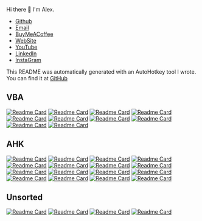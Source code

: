 Hi there 👋 I'm Alex.

- [Github](https://github.com/alexofrhodes/)
- [Email](mailto:anastasioualex@gmail.com?subject=Hello&body=Hi!%20I%20would%20like%20to%20talk%20about%20...)
- [BuyMeACoffee](https://www.buymeacoffee.com/AlexOfRhodes)
- [WebSite](https://alexofrhodes.github.io/)
- [YouTube](https://www.youtube.com/@alexofrhodes)
- [LinkedIn](www.linkedin.com/in/alexofrhodes/)
- [InstaGram](https://www.instagram.com/alexofrhodes/)

This README was automatically generated with an AutoHotkey tool I wrote.
You can find it at [GitHub](https://github.com/alexofrhodes/alexofrhodes)

## VBA
[![Readme Card](https://github-readme-stats.vercel.app/api/pin/?username=alexofrhodes&repo=VBA-Addin-ImmediateWindow)](https://github.com/alexofrhodes/VBA-Addin-ImmediateWindow)
[![Readme Card](https://github-readme-stats.vercel.app/api/pin/?username=alexofrhodes&repo=VBA-Addin-TableManager)](https://github.com/alexofrhodes/VBA-Addin-TableManager)
[![Readme Card](https://github-readme-stats.vercel.app/api/pin/?username=alexofrhodes&repo=VBA-AHK-Notify)](https://github.com/alexofrhodes/VBA-AHK-Notify)
[![Readme Card](https://github-readme-stats.vercel.app/api/pin/?username=alexofrhodes&repo=VBA-CodePrinter)](https://github.com/alexofrhodes/VBA-CodePrinter)
[![Readme Card](https://github-readme-stats.vercel.app/api/pin/?username=alexofrhodes&repo=VBA-Commandbars)](https://github.com/alexofrhodes/VBA-Commandbars)
[![Readme Card](https://github-readme-stats.vercel.app/api/pin/?username=alexofrhodes&repo=VBA-Create-Folders-and-Files)](https://github.com/alexofrhodes/VBA-Create-Folders-and-Files)
[![Readme Card](https://github-readme-stats.vercel.app/api/pin/?username=alexofrhodes&repo=VBA-DatePicker)](https://github.com/alexofrhodes/VBA-DatePicker)
[![Readme Card](https://github-readme-stats.vercel.app/api/pin/?username=alexofrhodes&repo=VBA-Game-Go-Baduk-WeiQi)](https://github.com/alexofrhodes/VBA-Game-Go-Baduk-WeiQi)
[![Readme Card](https://github-readme-stats.vercel.app/api/pin/?username=alexofrhodes&repo=VBA-Library)](https://github.com/alexofrhodes/VBA-Library)
[![Readme Card](https://github-readme-stats.vercel.app/api/pin/?username=alexofrhodes&repo=VBA-Modern-Userform)](https://github.com/alexofrhodes/VBA-Modern-Userform)

## AHK
[![Readme Card](https://github-readme-stats.vercel.app/api/pin/?username=alexofrhodes&repo=AHK-AutoPath)](https://github.com/alexofrhodes/AHK-AutoPath)
[![Readme Card](https://github-readme-stats.vercel.app/api/pin/?username=alexofrhodes&repo=AHK-Clipboard-Manager)](https://github.com/alexofrhodes/AHK-Clipboard-Manager)
[![Readme Card](https://github-readme-stats.vercel.app/api/pin/?username=alexofrhodes&repo=AHK-DockWindows)](https://github.com/alexofrhodes/AHK-DockWindows)
[![Readme Card](https://github-readme-stats.vercel.app/api/pin/?username=alexofrhodes&repo=AHK-Downloader)](https://github.com/alexofrhodes/AHK-Downloader)
[![Readme Card](https://github-readme-stats.vercel.app/api/pin/?username=alexofrhodes&repo=AHK-DropFolder)](https://github.com/alexofrhodes/AHK-DropFolder)
[![Readme Card](https://github-readme-stats.vercel.app/api/pin/?username=alexofrhodes&repo=AHK-File-Explorer-Addons)](https://github.com/alexofrhodes/AHK-File-Explorer-Addons)
[![Readme Card](https://github-readme-stats.vercel.app/api/pin/?username=alexofrhodes&repo=AHK-Git-Updater)](https://github.com/alexofrhodes/AHK-Git-Updater)
[![Readme Card](https://github-readme-stats.vercel.app/api/pin/?username=alexofrhodes&repo=AHK-Github-Cloner)](https://github.com/alexofrhodes/AHK-Github-Cloner)
[![Readme Card](https://github-readme-stats.vercel.app/api/pin/?username=alexofrhodes&repo=AHK-GuiStateManager)](https://github.com/alexofrhodes/AHK-GuiStateManager)
[![Readme Card](https://github-readme-stats.vercel.app/api/pin/?username=alexofrhodes&repo=AHK-Hotkeys-Remap)](https://github.com/alexofrhodes/AHK-Hotkeys-Remap)
[![Readme Card](https://github-readme-stats.vercel.app/api/pin/?username=alexofrhodes&repo=AHK-Ini-Editor)](https://github.com/alexofrhodes/AHK-Ini-Editor)
[![Readme Card](https://github-readme-stats.vercel.app/api/pin/?username=alexofrhodes&repo=AHK-SiblingFolders)](https://github.com/alexofrhodes/AHK-SiblingFolders)
[![Readme Card](https://github-readme-stats.vercel.app/api/pin/?username=alexofrhodes&repo=AHK-Snippet-Manager)](https://github.com/alexofrhodes/AHK-Snippet-Manager)
[![Readme Card](https://github-readme-stats.vercel.app/api/pin/?username=alexofrhodes&repo=AHK-UnzipToOwnFolder)](https://github.com/alexofrhodes/AHK-UnzipToOwnFolder)
[![Readme Card](https://github-readme-stats.vercel.app/api/pin/?username=alexofrhodes&repo=AHK-VbaCallback)](https://github.com/alexofrhodes/AHK-VbaCallback)
[![Readme Card](https://github-readme-stats.vercel.app/api/pin/?username=alexofrhodes&repo=AHK-Workspaces)](https://github.com/alexofrhodes/AHK-Workspaces)

## Unsorted
[![Readme Card](https://github-readme-stats.vercel.app/api/pin/?username=alexofrhodes&repo=alexofrhodes)](https://github.com/alexofrhodes/alexofrhodes)
[![Readme Card](https://github-readme-stats.vercel.app/api/pin/?username=alexofrhodes&repo=AutoHotkey)](https://github.com/alexofrhodes/AutoHotkey)
[![Readme Card](https://github-readme-stats.vercel.app/api/pin/?username=alexofrhodes&repo=guide)](https://github.com/alexofrhodes/guide)
[![Readme Card](https://github-readme-stats.vercel.app/api/pin/?username=alexofrhodes&repo=OTHER-qpdf)](https://github.com/alexofrhodes/OTHER-qpdf)
